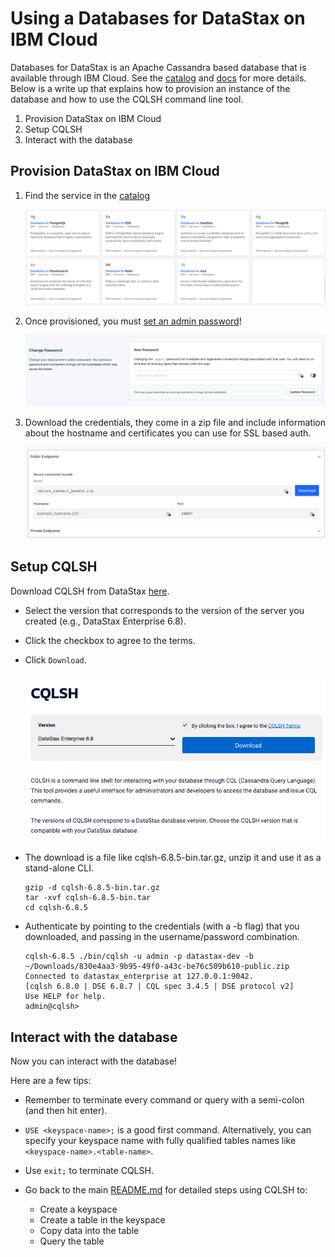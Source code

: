 # Using a Databases for DataStax on IBM Cloud

Databases for DataStax is an Apache Cassandra based database that is available through IBM Cloud. See the [catalog]() and [docs]() for more details. Below is a write up that explains how to provision an instance of the database and how to use the CQLSH command line tool.

1. Provision DataStax on IBM Cloud
1. Setup CQLSH
1. Interact with the database

## Provision DataStax on IBM Cloud

1. Find the service in the [catalog]()

   ![databases](images/databases.png)

1. Once provisioned, you must [set an admin password]()!

   ![password](images/password.png)

1. Download the credentials, they come in a zip file and include information about the hostname and certificates you can use for SSL based auth.

   ![secure_bundle](images/secure_bundle.png)

## Setup CQLSH

Download CQLSH from DataStax [here](https://downloads.datastax.com/#cqlsh).
* Select the version that corresponds to the version of the server you created (e.g., DataStax Enterprise 6.8).
* Click the checkbox to agree to the terms.
* Click `Download`.

   ![download_cqlsh](images/download_cqlsh.png)

* The download is a file like cqlsh-6.8.5-bin.tar.gz, unzip it and use it as a stand-alone CLI.

  ```shell
  gzip -d cqlsh-6.8.5-bin.tar.gz
  tar -xvf cqlsh-6.8.5-bin.tar
  cd cqlsh-6.8.5
  ```

* Authenticate by pointing to the credentials (with a -b flag) that you downloaded, and passing in the username/password combination.

  ```shell
  cqlsh-6.8.5 ./bin/cqlsh -u admin -p datastax-dev -b ~/Downloads/830e4aa3-9b95-49f0-a43c-be76c509b610-public.zip
  Connected to datastax_enterprise at 127.0.0.1:9042.
  [cqlsh 6.8.0 | DSE 6.8.7 | CQL spec 3.4.5 | DSE protocol v2]
  Use HELP for help.
  admin@cqlsh>
  ```

## Interact with the database

Now you can interact with the database!

Here are a few tips:

* Remember to terminate every command or query with a semi-colon (and then hit enter).

* `USE <keyspace-name>;` is a good first command. Alternatively, you can specify your keyspace name with fully qualified tables names like `<keyspace-name>.<table-name>`.

* Use `exit;` to terminate CQLSH.

* Go back to the main [README.md](../../README.md) for detailed steps using CQLSH to:
  * Create a keyspace
  * Create a table in the keyspace
  * Copy data into the table
  * Query the table
